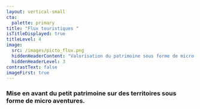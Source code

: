 ```yaml
---
layout: vertical-small
cta:
  palette: primary
title: "Flux touristiques "
isTitleDisplayed: true
titleLevel: 4
image:
  src: /images/picto_flux.png
  hiddenHeaderContent: "Valorisation du patrimoine sous forme de micro aventures. "
  hiddenHeaderLevel: 3
contrastText: false
imageFirst: true
---
```

### Mise en avant du petit patrimoine sur des territoires sous forme de micro aventures.

